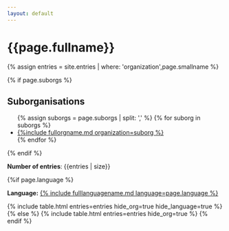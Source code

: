 ```yaml
---
layout: default
---
```

<h1>{{page.fullname}}</h1>
{% assign entries = site.entries | where: 'organization',page.smallname %}

{% if page.suborgs %}
    <h2>Suborganisations</h2>
    <ul>
    {% assign suborgs = page.suborgs | split: ',' %}
    {% for suborg in suborgs %}
        <li><a href="/categories/org/{{suborg}}">{%include fullorgname.md organization=suborg %}</a></li>
    {% endfor %}
    </ul>
{% endif %}
<p><b>Number of entries</b>: {{entries | size}}</p>
{%if page.language %}
    <p><b>Language:</b> <a href="/categories/language/{{page.language}}">{% include fulllanguagename.md language=page.language %}</a></p>
    {% include table.html entries=entries hide_org=true hide_language=true %}
{% else %}
    {% include table.html entries=entries hide_org=true %}
{% endif %}